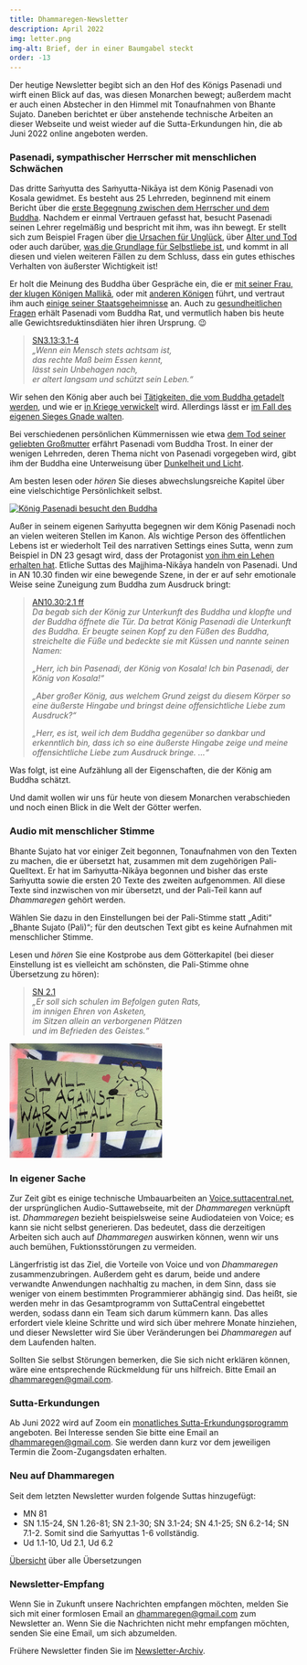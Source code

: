 ```yaml
---
title: Dhammaregen-Newsletter
description: April 2022
img: letter.png
img-alt: Brief, der in einer Baumgabel steckt
order: -13
---
```


Der heutige Newsletter begibt sich an den Hof des Königs Pasenadi und wirft einen Blick auf das, was diesen Monarchen bewegt; außerdem macht er auch einen Abstecher in den Himmel mit Tonaufnahmen von Bhante Sujato. Daneben berichtet er über anstehende technische Arbeiten an dieser Webseite und weist wieder auf die Sutta-Erkundungen hin, die ab Juni 2022 online angeboten werden.

### Pasenadi, sympathischer Herrscher mit menschlichen Schwächen

Das dritte Saṁyutta des Saṁyutta-Nikāya ist dem König Pasenadi von Kosala gewidmet. Es besteht aus 25 Lehrreden, beginnend mit einem Bericht über die [erste Begegnung zwischen dem Herrscher und dem Buddha](#/sutta/sn3.1/de/sabbamitta). Nachdem er einmal Vertrauen gefasst hat, besucht Pasenadi seinen Lehrer regelmäßig und bespricht mit ihm, was ihn bewegt. Er stellt sich zum Beispiel Fragen über [die Ursachen für Unglück](#/sutta/sn3.2/de/sabbamitta), über [Alter und Tod](#/sutta/sn3.3/de/sabbamitta) oder auch darüber, [was die Grundlage für Selbstliebe ist](#/sutta/sn3.4/de/sabbamitta), und kommt in all diesen und vielen weiteren Fällen zu dem Schluss, dass ein gutes ethisches Verhalten von äußerster Wichtigkeit ist! 

Er holt die Meinung des Buddha über Gespräche ein, die er [mit seiner Frau, der klugen Königen Mallikā](#/sutta/sn3.8/de/sabbamitta), oder mit [anderen Königen](#/sutta/sn3.12/de/sabbamitta) führt, und vertraut ihm auch [einige seiner Staatsgeheimnisse](#/sutta/sn3.11/de/sabbamitta) an. Auch zu [gesundheitlichen Fragen](#/sutta/sn3.13/de/sabbamitta) erhält Pasenadi vom Buddha Rat, und vermutlich haben bis heute alle Gewichtsreduktinsdiäten hier ihren Ursprung. 😉

>[SN3.13:3.1-4](#/sutta/sn3.13:3.1/de/sabbamitta)  
>*„Wenn ein Mensch stets achtsam ist,*  
>*das rechte Maß beim Essen kennt,*  
>*lässt sein Unbehagen nach,*  
>*er altert langsam und schützt sein Leben.“*

Wir sehen den König aber auch bei [Tätigkeiten, die vom Buddha getadelt werden](#/sutta/sn3.9/de/sabbamitta), und wie er [in Kriege verwickelt](#/sutta/sn3.14/de/sabbamitta) wird. Allerdings lässt er [im Fall des eigenen Sieges Gnade walten](#/sutta/sn3.15/de/sabbamitta).

Bei verschiedenen persönlichen Kümmernissen wie etwa [dem Tod seiner geliebten Großmutter](#/sutta/sn3.22/de/sabbamitta) erfährt Pasenadi vom Buddha Trost. In einer der wenigen Lehrreden, deren Thema nicht von Pasenadi vorgegeben wird, gibt ihm der Buddha eine Unterweisung über [Dunkelheit und Licht](#/sutta/sn3.21/de/sabbamitta).

Am besten lesen oder *hören* Sie dieses abwechslungsreiche Kapitel über eine vielschichtige Persönlichkeit selbst.

<a title="König Prasenajit von Kosala besucht den Buddha, auf Wikimedia; keine Copyrightinformation erkennbar" href="https://upload.wikimedia.org/wikipedia/commons/7/74/Prasenajit_of_Kosala_pays_a_visti.jpg"><img height="200" alt="König Pasenadi besucht den Buddha" src="https://upload.wikimedia.org/wikipedia/commons/7/74/Prasenajit_of_Kosala_pays_a_visti.jpg"></a>

Außer in seinem eigenen Saṁyutta begegnen wir dem König Pasenadi noch an vielen weiteren Stellen im Kanon. Als wichtige Person des öffentlichen Lebens ist er wiederholt Teil des narrativen Settings eines Sutta, wenn zum Beispiel in DN 23 gesagt wird, dass der Protagonist [von ihm ein Lehen erhalten hat](#/sutta/dn23:1.4/de/sabbamitta). Etliche Suttas des Majjhima-Nikāya handeln von Pasenadi. Und in AN 10.30 finden wir eine bewegende Szene, in der er auf sehr emotionale Weise seine Zuneigung zum Buddha zum Ausdruck bringt:

>[AN10.30:2.1 ff](#/sutta/an10.30:2.1/de/sabbamitta)  
>*Da begab sich der König zur Unterkunft des Buddha und klopfte und der Buddha öffnete die Tür. Da betrat König Pasenadi die Unterkunft des Buddha. Er beugte seinen Kopf zu den Füßen des Buddha, streichelte die Füße und bedeckte sie mit Küssen und nannte seinen Namen:* 
>
>*„Herr, ich bin Pasenadi, der König von Kosala! Ich bin Pasenadi, der König von Kosala!“*
>
>*„Aber großer König, aus welchem Grund zeigst du diesem Körper so eine äußerste Hingabe und bringst deine offensichtliche Liebe zum Ausdruck?“* 
>
>*„Herr, es ist, weil ich dem Buddha gegenüber so dankbar und erkenntlich bin, dass ich so eine äußerste Hingabe zeige und meine offensichtliche Liebe zum Ausdruck bringe. …“*

Was folgt, ist eine Aufzählung all der Eigenschaften, die der König am Buddha schätzt.

Und damit wollen wir uns für heute von diesem Monarchen verabschieden und noch einen Blick in die Welt der Götter werfen.

### Audio mit menschlicher Stimme

Bhante Sujato hat vor einiger Zeit begonnen, Tonaufnahmen von den Texten zu machen, die er übersetzt hat, zusammen mit dem zugehörigen Pali-Quelltext. Er hat im Saṁyutta-Nikāya begonnen und bisher das erste Saṁyutta sowie die ersten 20 Texte des zweiten aufgenommen. All diese Texte sind inzwischen von mir übersetzt, und der Pali-Teil kann auf *Dhammaregen* gehört werden.

Wählen Sie dazu in den Einstellungen bei der Pali-Stimme statt „Aditi“ „Bhante Sujato (Pali)“; für den deutschen Text gibt es keine Aufnahmen mit menschlicher Stimme.

Lesen und *hören* Sie eine Kostprobe aus dem Götterkapitel (bei dieser Einstellung ist es vielleicht am schönsten, die Pali-Stimme ohne Übersetzung zu hören):

>[SN 2.1](#/sutta/sn2.1/de/sabbamitta)  
>*„Er soll sich schulen im Befolgen guten Rats,*  
>*im innigen Ehren von Asketen,*  
>*im Sitzen allein an verborgenen Plätzen*  
>*und im Befrieden des Geistes.“*


<p><img src="img/sit200.png" alt="Sitzender Hund mit Friedensbotschaft" style="height: 200px;"></p>

### In eigener Sache

Zur Zeit gibt es einige technische Umbauarbeiten an [Voice.suttacentral.net](https://voice.suttacentral.net), der ursprünglichen Audio-Suttawebseite, mit der *Dhammaregen* verknüpft ist. *Dhammaregen* bezieht beispielsweise seine Audiodateien von Voice; es kann sie nicht selbst generieren. Das bedeutet, dass die derzeitigen Arbeiten sich auch auf *Dhammaregen* auswirken können, wenn wir uns auch bemühen, Fuktionsstörungen zu vermeiden.

Längerfristig ist das Ziel, die Vorteile von Voice und von *Dhammaregen* zusammenzubringen. Außerdem geht es darum, beide und andere verwandte Anwendungen nachhaltig zu machen, in dem Sinn, dass sie weniger von einem bestimmten Programmierer abhängig sind. Das heißt, sie werden mehr in das Gesamtprogramm von SuttaCentral eingebettet werden, sodass dann ein Team sich darum kümmern kann. Das alles erfordert viele kleine Schritte und wird sich über mehrere Monate hinziehen, und dieser Newsletter wird Sie über Veränderungen bei *Dhammaregen* auf dem Laufenden halten.

Sollten Sie selbst Störungen bemerken, die Sie sich nicht erklären können, wäre eine entsprechende Rückmeldung für uns hilfreich. Bitte Email an [dhammaregen@gmail.com](mailto:dhammaregen@gmail.com).

### Sutta-Erkundungen 

Ab Juni 2022 wird auf Zoom ein [monatliches Sutta-Erkundungsprogramm](#/wiki/erkundung) angeboten. Bei Interesse senden Sie bitte eine Email an [dhammaregen@gmail.com](mailto:dhammaregen@gmail.com). Sie werden dann kurz vor dem jeweiligen Termin die Zoom-Zugangsdaten erhalten.

### Neu auf Dhammaregen

Seit dem letzten Newsletter wurden folgende Suttas hinzugefügt:
- MN 81
- SN 1.15-24, SN 1.26-81; SN 2.1-30; SN 3.1-24; SN 4.1-25; SN 6.2-14; SN 7.1-2. Somit sind die Saṁyuttas 1-6 vollständig.
- Ud 1.1-10, Ud 2.1, Ud 6.2

[Übersicht](#/wiki/uebersetzung/uebersicht) über alle Übersetzungen

### Newsletter-Empfang

Wenn Sie in Zukunft unsere Nachrichten empfangen möchten, melden Sie sich mit einer formlosen Email an [dhammaregen@gmail.com](mailto:dhammaregen@gmail.com) zum Newsletter an. Wenn Sie die Nachrichten nicht mehr empfangen möchten, senden Sie eine Email, um sich abzumelden.

Frühere Newsletter finden Sie im [Newsletter-Archiv](#/wiki/news/inhalt).
